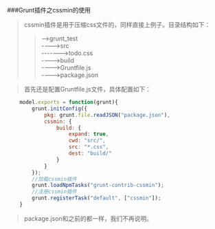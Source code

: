 ###Grunt插件之cssmin的使用
> cssmin插件是用于压缩css文件的，同样直接上例子。目录结构如下：
>> -->grunt_test  
   ---->src  
   ------->todo.css  
   ---->build  
   ---->Gruntfile.js  
   ---->package.json  

> 首先还是配置Gruntfile.js文件，具体配置如下：

```JavaScript
	model.exports = function(grunt){
		grunt.initConfig({
			pkg: grunt.file.readJSON("package.json"),
			cssmin: {
				build: {
					expand: true,
					cwd: "src/",
					src: "*.css",
					dest: "build/"
				}
			}
		});
		//加载cssmin插件
		grunt.loadNpmTasks("grunt-contrib-cssmin");
		//注册cssmin插件
		grunt.registerTask("default", ["cssmin"]);
	}
```

> package.json和之前的都一样，我们不再说明。
